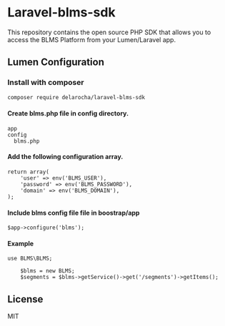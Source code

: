 # Laravel-blms-sdk
This repository contains the open source PHP SDK that allows you to access the BLMS Platform from your Lumen/Laravel app.

## Lumen Configuration

### Install with composer

```sh
composer require delarocha/laravel-blms-sdk
```

#### Create blms.php file in config directory.
```
app
config
  blms.php
```


#### Add the following configuration array.    
```
return array(
    'user' => env('BLMS_USER'),
    'password' => env('BLMS_PASSWORD'),
    'domain' => env('BLMS_DOMAIN'),
);
```

#### Include blms config file file in boostrap/app   
```
$app->configure('blms');
```


#### Example
```
use BLMS\BLMS;

    $blms = new BLMS;
    $segments = $blms->getService()->get('/segments')->getItems();
```

License
----

MIT


